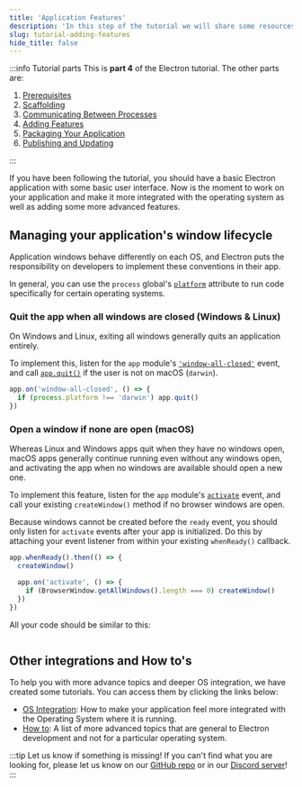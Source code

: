 ```yaml
---
title: 'Application Features'
description: 'In this step of the tutorial we will share some resources you should read to add features to your application'
slug: tutorial-adding-features
hide_title: false
---
```


:::info Tutorial parts
This is **part 4** of the Electron tutorial. The other parts are:

1. [Prerequisites][prerequisites]
1. [Scaffolding][scaffolding]
1. [Communicating Between Processes][main-renderer]
1. [Adding Features][features]
1. [Packaging Your Application][packaging]
1. [Publishing and Updating][updates]

:::

If you have been following the tutorial, you should have a basic Electron application
with some basic user interface. Now is the moment to work on your application and
make it more integrated with the operating system as well as adding some more advanced
features.

## Managing your application's window lifecycle

Application windows behave differently on each OS, and Electron puts the responsibility on developers to implement these conventions in their app.

In general, you can use the `process` global's [`platform`][node-platform] attribute
to run code specifically for certain operating systems.

### Quit the app when all windows are closed (Windows & Linux)

On Windows and Linux, exiting all windows generally quits an application entirely.

To implement this, listen for the `app` module's [`'window-all-closed'`][window-all-closed]
event, and call [`app.quit()`][app-quit] if the user is not on macOS (`darwin`).

```js
app.on('window-all-closed', () => {
  if (process.platform !== 'darwin') app.quit()
})
```

### Open a window if none are open (macOS)

Whereas Linux and Windows apps quit when they have no windows open, macOS apps generally
continue running even without any windows open, and activating the app when no windows
are available should open a new one.

To implement this feature, listen for the `app` module's [`activate`][activate]
event, and call your existing `createWindow()` method if no browser windows are open.

Because windows cannot be created before the `ready` event, you should only listen for
`activate` events after your app is initialized. Do this by attaching your event listener
from within your existing `whenReady()` callback.

```js
app.whenReady().then(() => {
  createWindow()

  app.on('activate', () => {
    if (BrowserWindow.getAllWindows().length === 0) createWindow()
  })
})
```

All your code should be similar to this:

```fiddle docs/latest/fiddles/windows-lifecycle

```

## Other integrations and How to's

To help you with more advance topics and deeper OS integration, we have created some tutorials.
You can access them by clicking the links below:

- [OS Integration]: How to make your application feel more integrated with the Operating
  System where it is running.
- [How to]: A list of more advanced topics that are general to Electron development and
  not for a particular operating system.

:::tip Let us know if something is missing!
If you can't find what you are looking for, please let us know on our [GitHub repo] or in
our [Discord server][discord]!
:::

<!-- Link labels -->

[activate]: latest/api/app.md#event-activate-macos
[app-quit]: latest/api/app.md#appquit
[discord]: https://discord.com/invite/APGC3k5yaH
[github repo]: https://github.com/electron/electronjs.org-new/issues/new
[how to]: ./examples.md
[node-platform]: https://nodejs.org/api/process.html#process_process_platform
[os integration]: ./os-integration.md
[window-all-closed]: latest/api/app.md#event-window-all-closed

<!-- Tutorial links -->

[prerequisites]: tutorial-1-prerequisites.md
[scaffolding]: tutorial-2-scaffolding.md
[main-renderer]: tutorial-3-main-renderer.md
[features]: tutorial-4-adding-features.md
[packaging]: tutorial-5-packaging.md
[updates]: tutorial-6-publishing-updating.md
